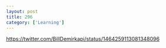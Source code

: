 ```yaml
---
layout: post
title: 296
category: ['Learning']
---
```


https://twitter.com/BillDemirkapi/status/1464259113081348096


